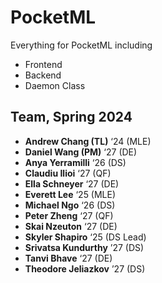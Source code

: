 # PocketML

Everything for PocketML including

- Frontend
- Backend
- Daemon Class

## Team, Spring 2024

- **Andrew Chang (TL)** ‘24 (MLE)
- **Daniel Wang (PM)** ‘27 (DE)
- **Anya Yerramilli** ‘26 (DS)
- **Claudiu Ilioi** ‘27 (QF)
- **Ella Schneyer** ‘27 (DE)
- **Everett Lee** ‘25 (MLE)
- **Michael Ngo** ‘26 (DS)
- **Peter Zheng** ‘27 (QF)
- **Skai Nzeuton** ‘27 (DE)
- **Skyler Shapiro** ‘25 (DS Lead)
- **Srivatsa Kundurthy** ’27 (DS)
- **Tanvi Bhave** ‘27 (DE)
- **Theodore Jeliazkov** ’27 (DS)


